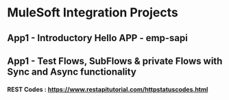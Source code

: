# MuleSoft Integration Projects

## App1 - Introductory Hello APP - emp-sapi
## App1 - Test Flows, SubFlows & private Flows with Sync and Async functionality

####  REST Codes : https://www.restapitutorial.com/httpstatuscodes.html
